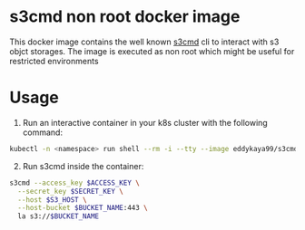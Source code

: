 # s3cmd non root docker image

This docker image contains the well known [s3cmd](https://s3tools.org/usage) cli to interact with s3 objct storages.
The image is executed as non root which might be useful for restricted environments

# Usage

1. Run an interactive container in your k8s cluster with the following command:

```bash
kubectl -n <namespace> run shell --rm -i --tty --image eddykaya99/s3cmd-non-root:latest -- sh
```

2. Run s3cmd inside the container:

```bash
s3cmd --access_key $ACCESS_KEY \
  --secret_key $SECRET_KEY \
  --host $S3_HOST \
  --host-bucket $BUCKET_NAME:443 \
  la s3://$BUCKET_NAME
```
